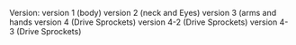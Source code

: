 Version:
version 1 (body)
version 2 (neck and Eyes)
version 3 (arms and hands
version 4 (Drive Sprockets)
version 4-2 (Drive Sprockets)
version 4-3 (Drive Sprockets)
